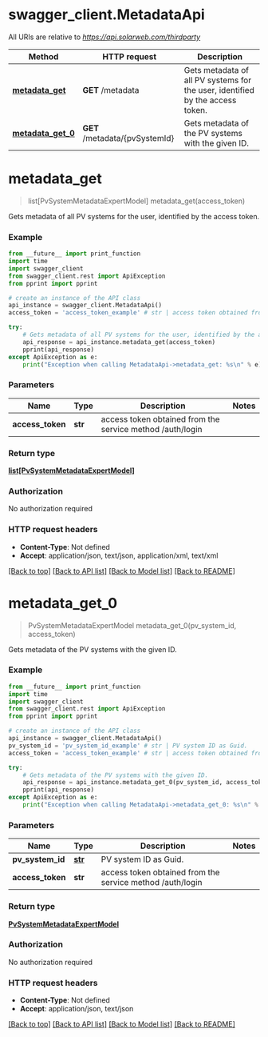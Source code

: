 # swagger_client.MetadataApi

All URIs are relative to *https://api.solarweb.com/thirdparty*

Method | HTTP request | Description
------------- | ------------- | -------------
[**metadata_get**](MetadataApi.md#metadata_get) | **GET** /metadata | Gets metadata of all PV systems for the user, identified by the access token.
[**metadata_get_0**](MetadataApi.md#metadata_get_0) | **GET** /metadata/{pvSystemId} | Gets metadata of the PV systems with the given ID.


# **metadata_get**
> list[PvSystemMetadataExpertModel] metadata_get(access_token)

Gets metadata of all PV systems for the user, identified by the access token.

### Example
```python
from __future__ import print_function
import time
import swagger_client
from swagger_client.rest import ApiException
from pprint import pprint

# create an instance of the API class
api_instance = swagger_client.MetadataApi()
access_token = 'access_token_example' # str | access token obtained from the service method /auth/login

try:
    # Gets metadata of all PV systems for the user, identified by the access token.
    api_response = api_instance.metadata_get(access_token)
    pprint(api_response)
except ApiException as e:
    print("Exception when calling MetadataApi->metadata_get: %s\n" % e)
```

### Parameters

Name | Type | Description  | Notes
------------- | ------------- | ------------- | -------------
 **access_token** | **str**| access token obtained from the service method /auth/login | 

### Return type

[**list[PvSystemMetadataExpertModel]**](PvSystemMetadataExpertModel.md)

### Authorization

No authorization required

### HTTP request headers

 - **Content-Type**: Not defined
 - **Accept**: application/json, text/json, application/xml, text/xml

[[Back to top]](#) [[Back to API list]](../README.md#documentation-for-api-endpoints) [[Back to Model list]](../README.md#documentation-for-models) [[Back to README]](../README.md)

# **metadata_get_0**
> PvSystemMetadataExpertModel metadata_get_0(pv_system_id, access_token)

Gets metadata of the PV systems with the given ID.

### Example
```python
from __future__ import print_function
import time
import swagger_client
from swagger_client.rest import ApiException
from pprint import pprint

# create an instance of the API class
api_instance = swagger_client.MetadataApi()
pv_system_id = 'pv_system_id_example' # str | PV system ID as Guid.
access_token = 'access_token_example' # str | access token obtained from the service method /auth/login

try:
    # Gets metadata of the PV systems with the given ID.
    api_response = api_instance.metadata_get_0(pv_system_id, access_token)
    pprint(api_response)
except ApiException as e:
    print("Exception when calling MetadataApi->metadata_get_0: %s\n" % e)
```

### Parameters

Name | Type | Description  | Notes
------------- | ------------- | ------------- | -------------
 **pv_system_id** | [**str**](.md)| PV system ID as Guid. | 
 **access_token** | **str**| access token obtained from the service method /auth/login | 

### Return type

[**PvSystemMetadataExpertModel**](PvSystemMetadataExpertModel.md)

### Authorization

No authorization required

### HTTP request headers

 - **Content-Type**: Not defined
 - **Accept**: application/json, text/json

[[Back to top]](#) [[Back to API list]](../README.md#documentation-for-api-endpoints) [[Back to Model list]](../README.md#documentation-for-models) [[Back to README]](../README.md)


